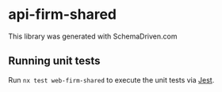 
# api-firm-shared

This library was generated with SchemaDriven.com

## Running unit tests

Run `nx test web-firm-shared` to execute the unit tests via [Jest](https://jestjs.io).

